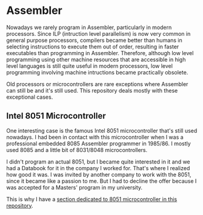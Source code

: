 # Assembler

Nowadays we rarely program in Assembler, particularly in modern processors. Since ILP (intruction level parallelism) is now very common in general purpose processors, compilers became better than humans in selecting instructions to execute them out of order, resulting in faster executables than programming in Assembler. Therefore, although low level programming using other machine resources that are accessible in high level languages is still quite useful in modern processors, low level programming involving machine intructions became practically obsolete.

Old processors or microcontrollers are rare exceptions where Assembler can still be and it's still used. This repository deals mostly with these exceptional cases. 

## Intel 8051 Microcontroller

One interesting case is the famous Intel 8051 microcontroller that's still used nowadays. I had been in contact with this microcontroller when I was a professional embedded 8085 Assembler programmer in 1985/86. I mostly used 8085 and a little bit of 8031/8048 microcontrollers.

I didn't program an actual 8051, but I became quite interested in it and we had a Databook for it in the company I worked for. That's where I realized how good it was. I was invited by another company to work with the 8051, since it became like a passion to me. But I had to decline the offer because I was accepted for a Masters' program in my university.

This is why I have a [section dedicated to 8051 microcontroller in this repository](https://github.com/nilostolte/Assembler/tree/main/8051).
